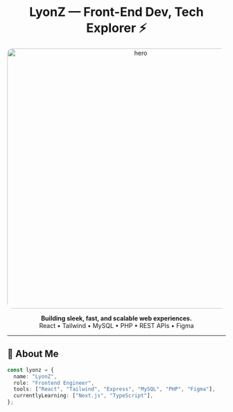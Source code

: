 <h1 align="center">LyonZ — Front-End Dev, Tech Explorer ⚡</h1>

<p align="center">
  <img src="https://i.pinimg.com/736x/f5/c1/a2/f5c1a2e84f9d9b9cae5d5a6b3e620ad5.jpg" alt="hero" width="600px" style="border-radius:12px;" />
</p>

<p align="center">
  <b>Building sleek, fast, and scalable web experiences.</b><br/>
  React • Tailwind • MySQL • PHP • REST APIs • Figma
</p>

---

## 🧠 About Me

```ts
const lyonz = {
  name: "LyonZ",
  role: "Frontend Engineer",
  tools: ["React", "Tailwind", "Express", "MySQL", "PHP", "Figma"],
  currentlyLearning: ["Next.js", "TypeScript"],
};
